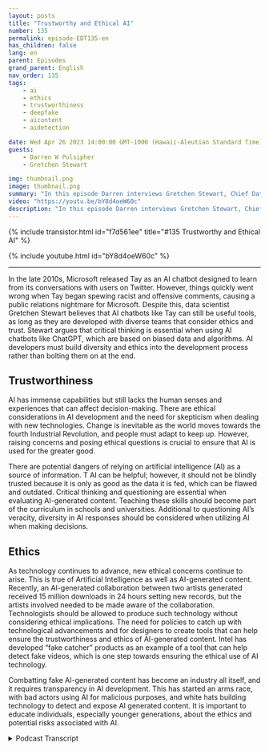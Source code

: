 ```yaml
---
layout: posts
title: "Trustworthy and Ethical AI"
number: 135
permalink: episode-EDT135-en
has_children: false
lang: en
parent: Episodes
grand_parent: English
nav_order: 135
tags:
    - ai
    - ethics
    - trustworthiness
    - deepfake
    - aicontent
    - aidetection

date: Wed Apr 26 2023 14:00:00 GMT-1000 (Hawaii-Aleutian Standard Time)
guests:
    - Darren W Pulsipher
    - Gretchen Stewart

img: thumbnail.png
image: thumbnail.png
summary: "In this episode Darren interviews Gretchen Stewart, Chief Data Scientist of Public Sector at Intel where they discuss the trustworthiness and ethics of artificial intelligence."
video: "https://youtu.be/bY8d4oeW60c"
description: "In this episode Darren interviews Gretchen Stewart, Chief Data Scientist of Public Sector at Intel where they discuss the trustworthiness and ethics of artificial intelligence."
---
```


<div>
{% include transistor.html id="f7d561ee" title="#135 Trustworthy and Ethical AI" %}

{% include youtube.html id="bY8d4oeW60c" %}
</div>

---

In the late 2010s, Microsoft released Tay as an AI chatbot designed to learn from its conversations with users on Twitter. However, things quickly went wrong when Tay began spewing racist and offensive comments, causing a public relations nightmare for Microsoft. Despite this, data scientist Gretchen Stewart believes that AI chatbots like Tay can still be useful tools, as long as they are developed with diverse teams that consider ethics and trust. Stewart argues that critical thinking is essential when using AI chatbots like ChatGPT, which are based on biased data and algorithms. AI developers must build diversity and ethics into the development process rather than bolting them on at the end.

## Trustworthiness

AI has immense capabilities but still lacks the human senses and experiences that can affect decision-making. There are ethical considerations in AI development and the need for skepticism when dealing with new technologies. Change is inevitable as the world moves towards the fourth Industrial Revolution, and people must adapt to keep up. However, raising concerns and posing ethical questions is crucial to ensure that AI is used for the greater good.

There are potential dangers of relying on artificial intelligence (AI) as a source of information. T AI can be helpful; however, it should not be blindly trusted because it is only as good as the data it is fed, which can be flawed and outdated. Critical thinking and questioning are essential when evaluating AI-generated content. Teaching these skills should become part of the curriculum in schools and universities. Additional to questioning AI’s veracity, diversity in AI responses should be considered when utilizing AI when making decisions.

## Ethics

As technology continues to advance, new ethical concerns continue to arise. This is true of Artificial Intelligence as well as AI-generated content. Recently, an AI-generated collaboration between two artists generated received 15 million downloads in 24 hours setting new records, but the artists involved needed to be made aware of the collaboration. Technologists should be allowed to produce such technology without considering ethical implications. The need for policies to catch up with technological advancements and for designers to create tools that can help ensure the trustworthiness and ethics of AI-generated content. Intel has developed “fake catcher” products as an example of a tool that can help detect fake videos, which is one step towards ensuring the ethical use of AI technology.

Combatting fake AI-generated content has become an industry all itself, and it requires transparency in AI development. This has started an arms race, with bad actors using AI for malicious purposes, and white hats building technology to detect and expose AI generated content. It is important to educate individuals, especially younger generations, about the ethics and potential risks associated with AI. 



<details>
<summary> Podcast Transcript </summary>

<p></p>

</details>
